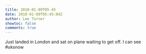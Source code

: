```yaml
---
title: 2010-01-09T05-45
date: 2010-01-09T05:45:04Z
author: Lee Turner
showtoc: false
comments: true
---
```


Just landed in London and sat on plane  waiting to get off. I can see #uksnow

